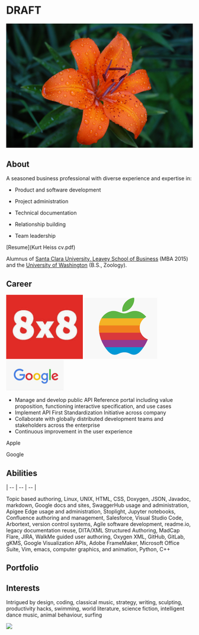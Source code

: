 # **DRAFT**

![](NLN_Tiger_Lily.jpg)
## **About**

A seasoned business professional with diverse experience and expertise in:

* Product and software development

* Project administration

* Technical documentation

* Relationship building

* Team leadership

[Resume](Kurt Heiss cv.pdf) 

Alumnus of [Santa Clara University, Leavey School of Business](https://www.scu.edu/business/) (MBA 2015) and the [University of Washington](http://www.biology.washington.edu/) (B.S., Zoology).

## **Career**

![](8x8.png "title-1") ![](Apple.png "title-2")  ![](Google.png "title-2")


   </td>
   <td colspan="2" >


*   Manage and develop public API Reference portal including value proposition, functioning interactive specification, and use cases
*   Implement API First Standardization Initiative across company
*   Collaborate with globally distributed development teams and stakeholders across the enterprise
*   Continuous improvement in the user experience
   </td>

Apple

Google



## **Abilities**

| -- | -- | -- |

Topic based authoring, Linux, UNIX, HTML, CSS, Doxygen, JSON, Javadoc, markdown, Google docs and sites, SwaggerHub usage and administration, Apigee Edge usage and administration, Stoplight, Jupyter notebooks, Confluence authoring and management, Salesforce, Visual Studio Code, Arbortext, version control systems, Agile software development, readme.io, legacy documentation reuse, DITA/XML Structured Authoring, MadCap Flare, JIRA, WalkMe guided user authoring, Oxygen XML, GitHub, GitLab, gKMS, Google Visualization APIs, Adobe FrameMaker, Microsoft Office Suite, Vim, emacs, computer graphics, and animation, Python, C++

## **Portfolio**


## **Interests**

Intrigued by design, coding, classical music, strategy, writing, sculpting, productivity hacks, swimming, world literature, science fiction, intelligent dance music, animal behaviour, surfing

![](.PNG)
    

